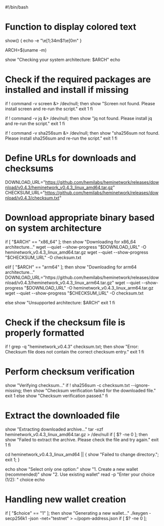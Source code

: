 #!/bin/bash

# Function to display colored text
show() {
    echo -e "\e[1;34m$1\e[0m"
}

ARCH=$(uname -m)

show "Checking your system architecture: $ARCH"
echo

# Check if the required packages are installed and install if missing
if ! command -v screen &> /dev/null; then
    show "Screen not found. Please install screen and re-run the script."
    exit 1
fi

if ! command -v jq &> /dev/null; then
    show "jq not found. Please install jq and re-run the script."
    exit 1
fi

if ! command -v sha256sum &> /dev/null; then
    show "sha256sum not found. Please install sha256sum and re-run the script."
    exit 1
fi

# Define URLs for downloads and checksums
DOWNLOAD_URL="https://github.com/hemilabs/heminetwork/releases/download/v0.4.3/heminetwork_v0.4.3_linux_amd64.tar.gz"
CHECKSUM_URL="https://github.com/hemilabs/heminetwork/releases/download/v0.4.3/checksum.txt"

# Download appropriate binary based on system architecture
if [ "$ARCH" == "x86_64" ]; then
    show "Downloading for x86_64 architecture..."
    wget --quiet --show-progress "$DOWNLOAD_URL" -O heminetwork_v0.4.3_linux_amd64.tar.gz
    wget --quiet --show-progress "$CHECKSUM_URL" -O checksum.txt

elif [ "$ARCH" == "arm64" ]; then
    show "Downloading for arm64 architecture..."
    DOWNLOAD_URL="https://github.com/hemilabs/heminetwork/releases/download/v0.4.3/heminetwork_v0.4.3_linux_arm64.tar.gz"
    wget --quiet --show-progress "$DOWNLOAD_URL" -O heminetwork_v0.4.3_linux_arm64.tar.gz
    wget --quiet --show-progress "$CHECKSUM_URL" -O checksum.txt

else
    show "Unsupported architecture: $ARCH"
    exit 1
fi

# Check if the checksum file is properly formatted
if ! grep -q "heminetwork_v0.4.3" checksum.txt; then
    show "Error: Checksum file does not contain the correct checksum entry."
    exit 1
fi

# Perform checksum verification
show "Verifying checksum..."
if ! sha256sum -c checksum.txt --ignore-missing; then
    show "Checksum verification failed for the downloaded file."
    exit 1
else
    show "Checksum verification passed."
fi

# Extract the downloaded file
show "Extracting downloaded archive..."
tar -xzf heminetwork_v0.4.3_linux_amd64.tar.gz > /dev/null
if [ $? -ne 0 ]; then
    show "Failed to extract the archive. Please check the file and try again."
    exit 1
fi

cd heminetwork_v0.4.3_linux_amd64 || { show "Failed to change directory."; exit 1; }

echo
show "Select only one option:"
show "1. Create a new wallet (recommended)"
show "2. Use existing wallet"
read -p "Enter your choice (1/2): " choice
echo

# Handling new wallet creation
if [ "$choice" == "1" ]; then
    show "Generating a new wallet..."
    ./keygen -secp256k1 -json -net="testnet" > ~/popm-address.json
    if [ $? -ne 0 ];

